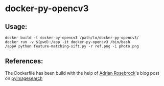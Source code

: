 # docker-py-opencv3
## Usage:
```
docker build -t docker-py-opencv3 /path/to/docker-py-opencv3/
docker run -v $(pwd):/app -it docker-py-opencv3 /bin/bash
/app# python feature-matching-sift.py -r ref.png -i photo.png
```
## References:
The Dockerfile has been build with the help of [Adrian Rosebrock](http://www.pyimagesearch.com/author/adrian/)'s blog post on [pyimagesearch](http://www.pyimagesearch.com/2016/10/24/ubuntu-16-04-how-to-install-opencv/)
